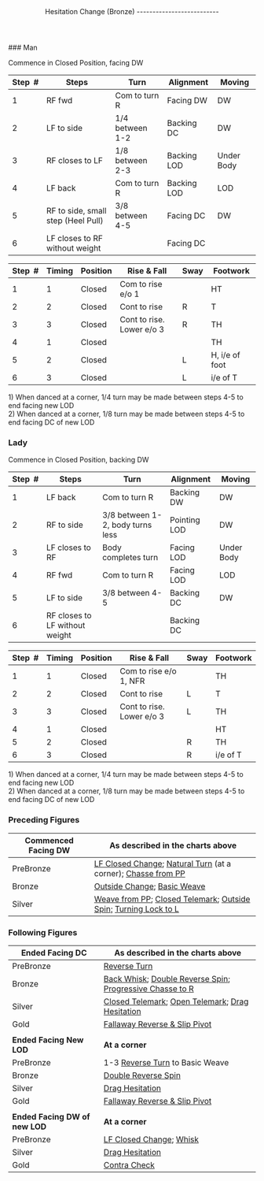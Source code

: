 <header>Hesitation Change (Bronze)
--------------------------

 </header>### Man

Commence in Closed Position, facing DW

 | **Step<span style="color:white">\_</span>\#** | **Steps** | **Turn** | **Alignment** | **Moving** |
|---|---|---|---|---|
| 1 | RF fwd | Com to turn R | Facing DW | DW |
| 2 | LF to side | 1/4 between 1-2 | Backing DC | DW |
| 3 | RF closes to LF | 1/8 between 2-3 | Backing LOD | Under Body |
| 4 | LF back | Com to turn R | Backing LOD | LOD |
| 5 | RF to side, small step (Heel Pull) | 3/8 between 4-5 | Facing DC | DW |
| 6 | LF closes to RF without weight |  | Facing DC |  |

 | **Step<span style="color:white">\_</span>\#** | **Timing** | **Position** | **Rise &amp; Fall** | **Sway** | **Footwork** |
|---|---|---|---|---|---|
| 1 | 1 | Closed | Com to rise e/o 1 |  | HT |
| 2 | 2 | Closed | Cont to rise | R | T |
| 3 | 3 | Closed | Cont to rise. Lower e/o 3 | R | TH |
| 4 | 1 | Closed |  |  | TH |
| 5 | 2 | Closed |  | L | H, i/e of foot |
| 6 | 3 | Closed |  | L | i/e of T |

1\) When danced at a corner, 1/4 turn may be made between steps 4-5 to end facing new LOD  
 2) When danced at a corner, 1/8 turn may be made between steps 4-5 to end facing DC of new LOD

### Lady

Commence in Closed Position, backing DW

 | **Step<span style="color:white">\_</span>\#** | **Steps** | **Turn** | **Alignment** | **Moving** |
|---|---|---|---|---|
| 1 | LF back | Com to turn R | Backing DW | DW |
| 2 | RF to side | 3/8 between 1-2, body turns less | Pointing LOD | DW |
| 3 | LF closes to RF | Body completes turn | Facing LOD | Under Body |
| 4 | RF fwd | Com to turn R | Facing LOD | LOD |
| 5 | LF to side | 3/8 between 4-5 | Backing DC | DW |
| 6 | RF closes to LF without weight |  | Backing DC |  |

 | **Step<span style="color:white">\_</span>\#** | **Timing** | **Position** | **Rise &amp; Fall** | **Sway** | **Footwork** |
|---|---|---|---|---|---|
| 1 | 1 | Closed | Com to rise e/o 1, NFR |  | TH |
| 2 | 2 | Closed | Cont to rise | L | T |
| 3 | 3 | Closed | Cont to rise. Lower e/o 3 | L | TH |
| 4 | 1 | Closed |  |  | HT |
| 5 | 2 | Closed |  | R | TH |
| 6 | 3 | Closed |  | R | i/e of T |

1\) When danced at a corner, 1/4 turn may be made between steps 4-5 to end facing new LOD  
 2) When danced at a corner, 1/8 turn may be made between steps 4-5 to end facing DC of new LOD

### Preceding Figures

 | **Commenced Facing DW** | **As described in the charts above** |
|---|---|
| PreBronze | [LF Closed Change](closed_change_LF.md); [Natural Turn](natural_turn.md) (at a corner); [Chasse from PP](chasse_from_pp.md) |
| Bronze | [Outside Change](outside_change.md); [Basic Weave](basic_weave.md) |
| Silver | [Weave from PP](weave_from_pp.md); [Closed Telemark](closed_telemark.md); [Outside Spin;](outside_spin.md) [Turning Lock to L](turning_lock.md) |

### Following Figures

 | **Ended Facing DC** | **As described in the charts above** |
|---|---|
| PreBronze | [Reverse Turn](reverse_turn.md) |
| Bronze | [Back Whisk](back_whisk.md); [Double Reverse Spin](double_reverse.md); [Progressive Chasse to R](chasse_right.md) |
| Silver | [Closed Telemark](closed_telemark.md); [Open Telemark](open_telemark.md); [Drag Hesitation](drag_hesitation.md) |
| Gold | [Fallaway Reverse &amp; Slip Pivot](fallaway_reverse.md) |
|  |  |
| **Ended Facing New LOD** | **At a corner** |
| PreBronze | 1-3 [Reverse Turn](reverse_turn.md) to Basic Weave |
| Bronze | [Double Reverse Spin](double_reverse.md) |
| Silver | [Drag Hesitation](drag_hesitation.md) |
| Gold | [Fallaway Reverse &amp; Slip Pivot](fallaway_reverse.md) |
|  |  |
| **Ended Facing DW of new LOD** | **At a corner** |
| PreBronze | [LF Closed Change](closed_change_LF.md); [Whisk](whisk.md) |
| Silver | [Drag Hesitation](drag_hesitation.md) |
| Gold | [Contra Check](contra_check.md) |